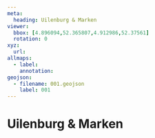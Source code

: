 ```yaml
---
meta:
  heading: Uilenburg & Marken
viewer:
  bbox: [4.896094,52.365807,4.912986,52.37561]
  rotation: 0
xyz:
  url: 
allmaps:
  - label: 
    annotation: 
geojson:
  - filename: 001.geojson
    label: 001
---
```

# Uilenburg & Marken